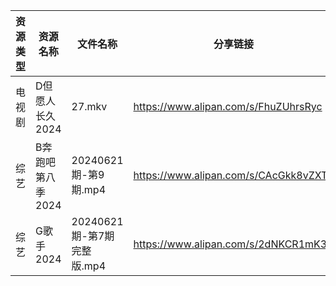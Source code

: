 | 资源类型 | 资源名称        | 文件名称                 | 分享链接                                 | 更新时间                |
| ---- | ----------- | -------------------- | ------------------------------------ | ------------------- |
| 电视剧  | D但愿人长久2024  | 27.mkv               | https://www.alipan.com/s/FhuZUhrsRyc | 2024-06-22 00:05:11 |
| 综艺   | B奔跑吧第八季2024 | 20240621期-第9期.mp4    | https://www.alipan.com/s/CAcGkk8vZXT | 2024-06-22 00:07:03 |
| 综艺   | G歌手2024     | 20240621期-第7期完整版.mp4 | https://www.alipan.com/s/2dNKCR1mK3D | 2024-06-22 00:07:25 |
